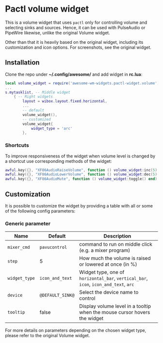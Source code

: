 # Pactl volume widget

This is a volume widget that uses `pactl` only for controlling volume and
selecting sinks and sources. Hence, it can be used with PulseAudio or PipeWire
likewise, unlike the original Volume widget.

Other than that it is heavily based on the original widget, including its
customization and icon options. For screenshots, see the original widget.

## Installation

Clone the repo under **~/.config/awesome/** and add widget in **rc.lua**:

```lua
local volume_widget = require('awesome-wm-widgets.pactl-widget.volume')
...
s.mytasklist, -- Middle widget
	{ -- Right widgets
    	layout = wibox.layout.fixed.horizontal,
        ...
        -- default
        volume_widget(),
        -- customized
        volume_widget{
            widget_type = 'arc'
        },
```

### Shortcuts

To improve responsiveness of the widget when volume level is changed by a shortcut use corresponding methods of the widget:

```lua
awful.key({}, "XF86AudioRaiseVolume", function () volume_widget:inc(5) end),
awful.key({}, "XF86AudioLowerVolume", function () volume_widget:dec(5) end),
awful.key({}, "XF86AudioMute", function () volume_widget:toggle() end),
```

## Customization

It is possible to customize the widget by providing a table with all or some of
the following config parameters:

### Generic parameter

| Name          | Default          | Description                                                                          |
|---------------|------------------|--------------------------------------------------------------------------------------|
| `mixer_cmd`   | `pavucontrol`    | command to run on middle click (e.g. a mixer program)                                |
| `step`        | 5                | How much the volume is raised or lowered at once (in %)                              |
| `widget_type` | `icon_and_text`  | Widget type, one of `horizontal_bar`, `vertical_bar`, `icon`, `icon_and_text`, `arc` |
| `device`      | `@DEFAULT_SINK@` | Select the device name to control                                                    |
| `tooltip`     | false            | Display volume level in a tooltip when the mouse cursor hovers the widget            |

For more details on parameters depending on the chosen widget type, please
refer to the original Volume widget.
